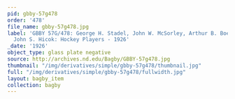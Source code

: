 ```yaml
---
pid: gbby-57g478
order: '478'
file_name: gbby-57g478.jpg
label: 'GBBY 57G/478: George H. Stadel, John W. McSorley, Arthur B. Boeringer and
  John S. Hicok: Hockey Players - 1926'
_date: '1926'
object_type: glass plate negative
source: http://archives.nd.edu/Bagby/GBBY-57g478.jpg
thumbnail: "/img/derivatives/simple/gbby-57g478/thumbnail.jpg"
full: "/img/derivatives/simple/gbby-57g478/fullwidth.jpg"
layout: bagby_item
collection: bagby
---
```

